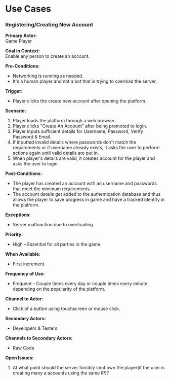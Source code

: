 # Use Cases

### Registering/Creating New Account 
**Primary Actor:**  
Game Player

**Goal in Context:**  
Enable any person to create an account. 

**Pre-Conditions:**
- Networking is running as needed.
- It's a human player and not a bot that is trying to overload the server. 

**Trigger:**
- Player clicks the create new account after opening the platform. 

**Scenario:**
1. Player loads the platform through a web browser.
2. Player clicks "Create An Account" after being promoted to login. 
3. Player inputs sufficient  details for Username, Password, Verify Password & Email. 
4. If inputted invalid details where passwords don't match the requirements or if username already exists, it asks
   the user to perform actions again until valid details are put in. 
5. When player's details are valid, it creates account for the player and asks the user to login. 

**Post-Conditions:**
- The player has created an account with an username and passwords that meet the minimum requirements. 
- The account details get added to the authentication database and thus allows the player to save progress in game and
   have a tracked identity in the platform. 

**Exceptions:**
- Server malfunction due to overloading

**Priority:**
- High – Essential for all parties in the game. 

**When Available:**
- First increment.

**Frequency of Use:**
- Frequent – Couple times every day or couple times every minute depending on the popularity of the platform.

**Channel to Actor:**
- Click of a button using touchscreen or mouse click. 

**Secondary Actors:**
- Developers & Testers

**Channels to Secondary Actors:**
- Raw Code

**Open Issues:**
1. At what point should the server forcibly shut own the player(if the user is creating many a
 accounts using the same IP)?

